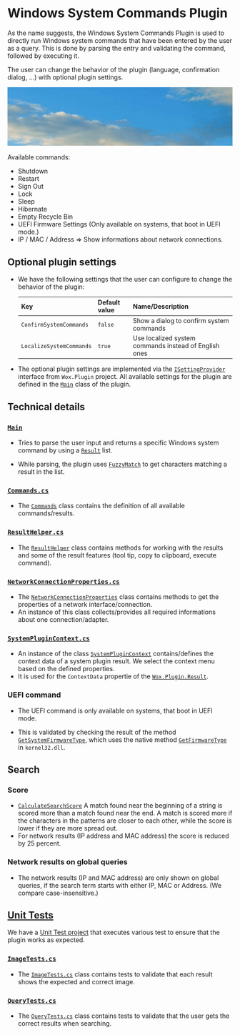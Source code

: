 # Windows System Commands Plugin

As the name suggests, the Windows System Commands Plugin is used to directly run Windows system commands that have been entered by the user as a query. This is done by parsing the entry and validating the command, followed by executing it.

The user can change the behavior of the plugin (language, confirmation dialog, ...) with optional plugin settings.

![Image of System Commands plugin](/doc/images/launcher/plugins/sys.gif)

Available commands:
* Shutdown
* Restart
* Sign Out
* Lock
* Sleep
* Hibernate
* Empty Recycle Bin
* UEFI Firmware Settings (Only available on systems, that boot in UEFI mode.)
* IP / MAC / Address => Show informations about network connections.

## Optional plugin settings

* We have the following settings that the user can configure to change the behavior of the plugin:

	| Key | Default value | Name/Description |
	|--------------|-----------|------------|
	| `ConfirmSystemCommands` | `false` | Show a dialog to confirm system commands |
	| `LocalizeSystemCommands` | `true` | Use localized system commands instead of English ones |

* The optional plugin settings are implemented via the [`ISettingProvider`](/src/modules/launcher/Wox.Plugin/ISettingProvider.cs) interface from `Wox.Plugin` project. All available settings for the plugin are defined in the [`Main`](/src/modules/launcher/Plugins/Microsoft.PowerToys.Run.Plugin.System/Main.cs) class of the plugin.

## Technical details

### [`Main`](/src/modules/launcher/Plugins/Microsoft.PowerToys.Run.Plugin.System/Main.cs)

* Tries to parse the user input and returns a specific Windows system command by using a [`Result`](/src/modules/launcher/Wox.Plugin/Result.cs) list.

* While parsing, the plugin uses [`FuzzyMatch`](/src/modules/launcher/Wox.Infrastructure/StringMatcher.cs) to get characters matching a result in the list.

### [`Commands.cs`](/src/modules/launcher/Plugins/Microsoft.PowerToys.Run.Plugin.System/Components/Commands.cs)
- The [`Commands`](/src/modules/launcher/Plugins/Microsoft.PowerToys.Run.Plugin.System/Components/Commands.cs) class contains the definition of all available commands/results.

### [`ResultHelper.cs`](/src/modules/launcher/Plugins/Microsoft.PowerToys.Run.Plugin.System/Components/ResultHelper.cs)
- The [`ResultHelper`](/src/modules/launcher/Plugins/Microsoft.PowerToys.Run.Plugin.System/Components/ResultHelper.cs) class contains methods for working with the results and some of the result features (tool tip, copy to clipboard, execute command).

### [`NetworkConnectionProperties.cs`](/src/modules/launcher/Plugins/Microsoft.PowerToys.Run.Plugin.System/Components/NetworkConnectionProperties.cs)
- The [`NetworkConnectionProperties`](/src/modules/launcher/Plugins/Microsoft.PowerToys.Run.Plugin.System/Components/NetworkConnectionProperties.cs) class contains methods to get the properties of a network interface/connection.
- An instance of this class collects/provides all required informations about one connection/adapter.

### [`SystemPluginContext.cs`](/src/modules/launcher/Plugins/Microsoft.PowerToys.Run.Plugin.System/Components/SystemPluginContext.cs)
- An instance of the class [`SystemPluginContext`](/src/modules/launcher/Plugins/Microsoft.PowerToys.Run.Plugin.System/Components/SystemPluginContext.cs) contains/defines the context data of a system plugin result. We select the context menu based on the defined properties.
- It is used for the `ContextData` propertie of the [`Wox.Plugin.Result`](/src/modules/launcher/Wox.Plugin/Restult.cs).


### UEFI command

* The UEFI command is only available on systems, that boot in UEFI mode.

* This is validated by checking the result of the method [`GetSystemFirmwareType`](/src/modules/launcher/Wox.Plugin/Common/Win32/Win32Helpers.cs), which uses the native method [`GetFirmwareType`](/src/modules/launcher/Wox.Plugin/Common/Win32/NativeMethods.cs) in `kernel32.dll`.

## Search

### Score

* [`CalculateSearchScore`](/src/modules/launcher/Wox.Infrastructure/StringMatcher.cs) A match found near the beginning of a string is scored more than a match found near the end. A match is scored more if the characters in the patterns are closer to each other, while the score is lower if they are more spread out.
* For network results (IP address and MAC address) the score is reduced by 25 percent.

### Network results on global queries
- The network results (IP and MAC address) are only shown on global queries, if the search term starts with either IP, MAC or Address. (We compare case-insensitive.)

## [Unit Tests](/src/modules/launcher/Plugins/Microsoft.PowerToys.Run.Plugin.System.UnitTests)
We have a [Unit Test project](/src/modules/launcher/Plugins/Microsoft.PowerToys.Run.Plugin.System.UnitTests) that executes various test to ensure that the plugin works as expected.

### [`ImageTests.cs`](/src/modules/launcher/Plugins/Microsoft.PowerToys.Run.Plugin.System.UnitTests/ImageTests.cs)
- The [`ImageTests.cs`](/src/modules/launcher/Plugins/Microsoft.PowerToys.Run.Plugin.System.UnitTests/ImageTests.cs) class contains tests to validate that each result shows the expected and correct image.

### [`QueryTests.cs`](/src/modules/launcher/Plugins/Microsoft.PowerToys.Run.Plugin.System.UnitTests/QueryTests.cs)
- The [`QueryTests.cs`](/src/modules/launcher/Plugins/Microsoft.PowerToys.Run.Plugin.System.UnitTests/QueryTests.cs) class contains tests to validate that the user gets the correct results when searching.

